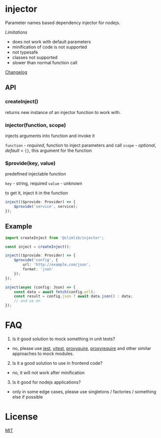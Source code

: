 # injector

Parameter names based dependency injector for nodejs.

*Limitations*

- does not work with default parameters
- minification of code is not supported
- not typesafe
- classes not supported
- slower than normal function call

[Changelog](./CHANGELOG.md)

## API

### createInject()

returns new instance of an injector function to work with.

### injector(function, scope)

injects arguments into function and invoke it

`function` - *required*, function to inject parameters and call
`scope` - *optional*, *default* = `{}`, this argument for the function

### $provide(key, value)

predefined injectable function

`key` - string, required
`value` - unknown

to get it, inject it in the function

```typescript
inject(($provide: Provider) => {
    $provide('service', service);
});
```

## Example

```typescript
import createInject from '@slimlib/injector';

const inject = createInject();

inject(($provide: Provider) => {
    $provide('config', {
        url: 'http://example.com/json',
        format: 'json'
    });
});

inject(async (config: Json) => {
    const data = await fetch(config.url);
    const result = config.json ? await data.json() : data;
    // and so on
});
```

# FAQ

1. Is it good solution to mock something in unit tests?

- no, please use [jest](https://jestjs.io/), [vitest](https://vitest.dev/), [proxyquire](https://www.npmjs.com/package/proxyquire), [proxyrequire](https://www.npmjs.com/package/proxyrequire) and other similar approaches to mock modules.

2. Is it a good solution to use in frontend code?

- no, it will not work after minification

3. Is it good for nodejs applications?

- only in some edge cases, please use singletons / factories / something else if possible

# License

[MIT](https://github.com/kshutkin/slimlib/blob/main/LICENSE)